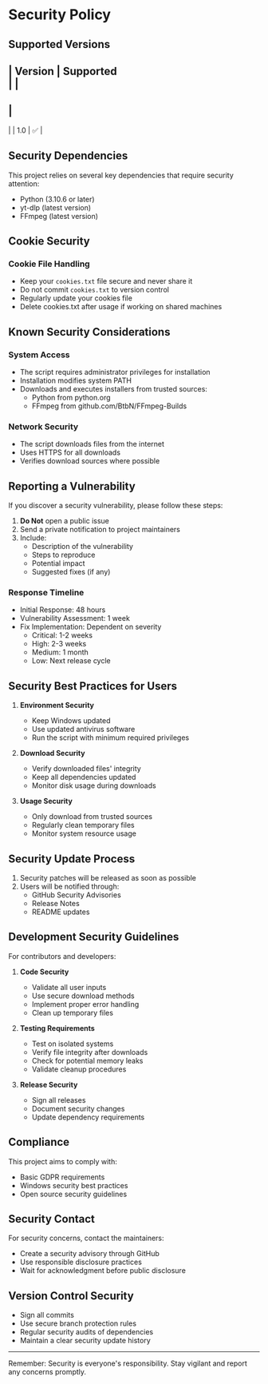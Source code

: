 # Security Policy

## Supported Versions

|
 Version 
|
 Supported          
|
|
-------
|
------------------
|
|
 1.0
|
 :white_check_mark: 
|

## Security Dependencies

This project relies on several key dependencies that require security attention:

- Python (3.10.6 or later)
- yt-dlp (latest version)
- FFmpeg (latest version)

## Cookie Security

### Cookie File Handling
- Keep your `cookies.txt` file secure and never share it
- Do not commit `cookies.txt` to version control
- Regularly update your cookies file
- Delete cookies.txt after usage if working on shared machines

## Known Security Considerations

### System Access
- The script requires administrator privileges for installation
- Installation modifies system PATH
- Downloads and executes installers from trusted sources:
  - Python from python.org
  - FFmpeg from github.com/BtbN/FFmpeg-Builds

### Network Security
- The script downloads files from the internet
- Uses HTTPS for all downloads
- Verifies download sources where possible

## Reporting a Vulnerability

If you discover a security vulnerability, please follow these steps:

1. **Do Not** open a public issue
2. Send a private notification to project maintainers
3. Include:
   - Description of the vulnerability
   - Steps to reproduce
   - Potential impact
   - Suggested fixes (if any)

### Response Timeline
- Initial Response: 48 hours
- Vulnerability Assessment: 1 week
- Fix Implementation: Dependent on severity
  - Critical: 1-2 weeks
  - High: 2-3 weeks
  - Medium: 1 month
  - Low: Next release cycle

## Security Best Practices for Users

1. **Environment Security**
   - Keep Windows updated
   - Use updated antivirus software
   - Run the script with minimum required privileges

2. **Download Security**
   - Verify downloaded files' integrity
   - Keep all dependencies updated
   - Monitor disk usage during downloads

3. **Usage Security**
   - Only download from trusted sources
   - Regularly clean temporary files
   - Monitor system resource usage

## Security Update Process

1. Security patches will be released as soon as possible
2. Users will be notified through:
   - GitHub Security Advisories
   - Release Notes
   - README updates

## Development Security Guidelines

For contributors and developers:

1. **Code Security**
   - Validate all user inputs
   - Use secure download methods
   - Implement proper error handling
   - Clean up temporary files

2. **Testing Requirements**
   - Test on isolated systems
   - Verify file integrity after downloads
   - Check for potential memory leaks
   - Validate cleanup procedures

3. **Release Security**
   - Sign all releases
   - Document security changes
   - Update dependency requirements

## Compliance

This project aims to comply with:
- Basic GDPR requirements
- Windows security best practices
- Open source security guidelines

## Security Contact

For security concerns, contact the maintainers:
- Create a security advisory through GitHub
- Use responsible disclosure practices
- Wait for acknowledgment before public disclosure

## Version Control Security

- Sign all commits
- Use secure branch protection rules
- Regular security audits of dependencies
- Maintain a clear security update history

---

Remember: Security is everyone's responsibility. Stay vigilant and report any concerns promptly.
